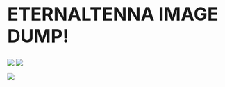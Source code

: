 <h1 style="font-size: 42;"> ETERNALTENNA IMAGE DUMP! </h1>


<img src="https://files.catbox.moe/i4seg5.gif" class="center">
<img src="https://files.catbox.moe/f61umn.gif" class="center">

![](https://komarev.com/ghpvc/?username=eternaltenna&color=blue)
